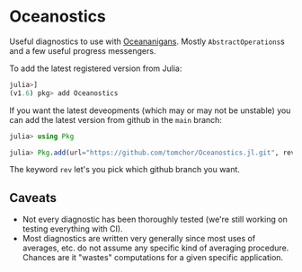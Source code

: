 # Oceanostics

Useful diagnostics to use with [Oceananigans](https://github.com/CliMA/Oceananigans.jl). Mostly `AbstractOperations`s and a few useful progress messengers.


To add the latest registered version from Julia:
```julia
julia>]
(v1.6) pkg> add Oceanostics
```

If you want the latest deveopments (which may or may not be unstable) you can add the latest version from github in the `main` branch:

```julia
julia> using Pkg

julia> Pkg.add(url="https://github.com/tomchor/Oceanostics.jl.git", rev="main")
```
The keyword `rev` let's you pick which github branch you want.


## Caveats

- Not every diagnostic has been thoroughly tested (we're still working on testing everything with CI).
- Most diagnostics are written very generally since most uses of averages, etc. do not assume any
  specific kind of averaging procedure. Chances are it "wastes" computations for a given specific application.


<!-- ## Notes on notation and usage

For now I'm assuming that lowercase variables are pertubations around a mean and uppercase
variables are the mean (any kind of mean or even background fields). So, for example,
kinetic energy is calculated as (the following is a pseudo-code):

```julia
ke(u, v, w) = 1/2*(u^2 + v^2 + w^2)
```

And it is up to the user to make sure that the function is called with the perturbations
(to actually get turbulent kinetic energy), or the full velocity fields if the desired
output is total kinetic energy. So for turbulent kinetic energy one might call the
function as

```julia
U = AveragedField(model.velocities.u, dims=(1, 2))
V = AveragedField(model.velocities.v, dims=(1, 2))
TKE = ke(model.velocities.u-U, model.velocities.v-V, model.velocities.w)
```
-->
